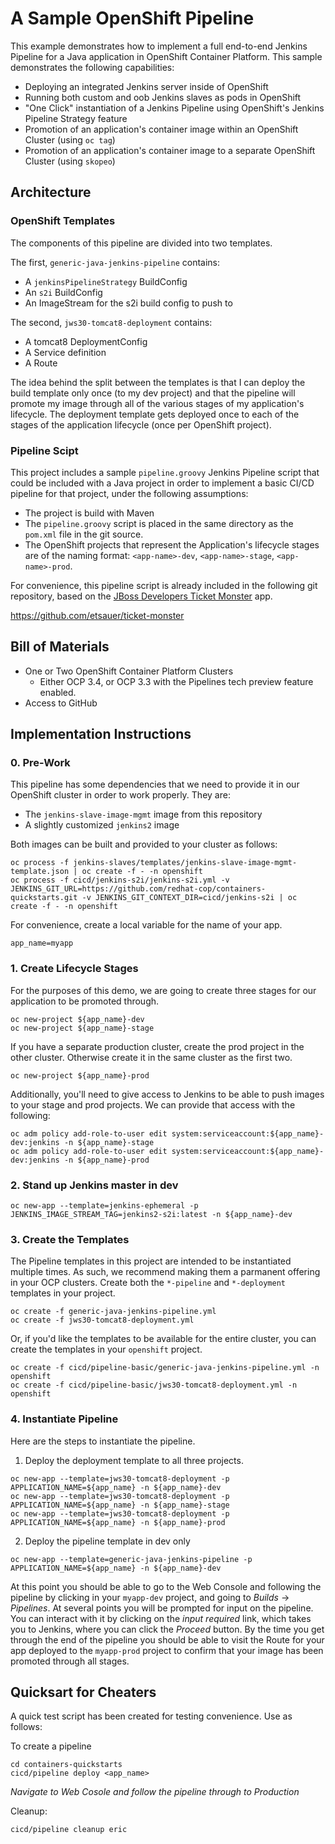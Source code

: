 # A Sample OpenShift Pipeline

This example demonstrates how to implement a full end-to-end Jenkins Pipeline for a Java application in OpenShift Container Platform. This sample demonstrates the following capabilities:

* Deploying an integrated Jenkins server inside of OpenShift
* Running both custom and oob Jenkins slaves as pods in OpenShift
* "One Click" instantiation of a Jenkins Pipeline using OpenShift's Jenkins Pipeline Strategy feature
* Promotion of an application's container image within an OpenShift Cluster (using `oc tag`)
* Promotion of an application's container image to a separate OpenShift Cluster (using `skopeo`)

## Architecture

### OpenShift Templates

The components of this pipeline are divided into two templates.

The first, `generic-java-jenkins-pipeline` contains:

* A `jenkinsPipelineStrategy` BuildConfig
* An `s2i` BuildConfig
* An ImageStream for the s2i build config to push to

The second, `jws30-tomcat8-deployment` contains:

* A tomcat8 DeploymentConfig
* A Service definition
* A Route

The idea behind the split between the templates is that I can deploy the build template only once (to my dev project) and that the pipeline will promote my image through all of the various stages of my application's lifecycle. The deployment template gets deployed once to each of the stages of the application lifecycle (once per OpenShift project).

### Pipeline Scipt

This project includes a sample `pipeline.groovy` Jenkins Pipeline script that could be included with a Java project in order to implement a basic CI/CD pipeline for that project, under the following assumptions:

* The project is build with Maven
* The `pipeline.groovy` script is placed in the same directory as the `pom.xml` file in the git source.
* The OpenShift projects that represent the Application's lifecycle stages are of the naming format: `<app-name>-dev`, `<app-name>-stage`, `<app-name>-prod`.

For convenience, this pipeline script is already included in the following git repository, based on the [JBoss Developers Ticket Monster](https://github.com/jboss-developer/ticket-monster) app.

https://github.com/etsauer/ticket-monster

## Bill of Materials

* One or Two OpenShift Container Platform Clusters
  * Either OCP 3.4, or OCP 3.3 with the Pipelines tech preview feature enabled.
* Access to GitHub

## Implementation Instructions

### 0. Pre-Work

This pipeline has some dependencies that we need to provide it in our OpenShift cluster in order to work properly. They are:

* The `jenkins-slave-image-mgmt` image from this repository
* A slightly customized `jenkins2` image

Both images can be built and provided to your cluster as follows:

```
oc process -f jenkins-slaves/templates/jenkins-slave-image-mgmt-template.json | oc create -f - -n openshift
oc process -f cicd/jenkins-s2i/jenkins-s2i.yml -v JENKINS_GIT_URL=https://github.com/redhat-cop/containers-quickstarts.git -v JENKINS_GIT_CONTEXT_DIR=cicd/jenkins-s2i | oc create -f - -n openshift
```

For convenience, create a local variable for the name of your app.

```
app_name=myapp
```

### 1. Create Lifecycle Stages

For the purposes of this demo, we are going to create three stages for our application to be promoted through.

```
oc new-project ${app_name}-dev
oc new-project ${app_name}-stage
```

If you have a separate production cluster, create the prod project in the other cluster. Otherwise create it in the same cluster as the first two.

```
oc new-project ${app_name}-prod
```

Additionally, you'll need to give access to Jenkins to be able to push images to your stage and prod projects. We can provide that access with the following:

```
oc adm policy add-role-to-user edit system:serviceaccount:${app_name}-dev:jenkins -n ${app_name}-stage
oc adm policy add-role-to-user edit system:serviceaccount:${app_name}-dev:jenkins -n ${app_name}-prod
```

### 2. Stand up Jenkins master in dev

```
oc new-app --template=jenkins-ephemeral -p JENKINS_IMAGE_STREAM_TAG=jenkins2-s2i:latest -n ${app_name}-dev
```

### 3. Create the Templates

The Pipeline templates in this project are intended to be instantiated multiple times. As such, we recommend making them a parmanent offering in your OCP clusters. Create both the `*-pipeline` and `*-deployment` templates in your project.

```
oc create -f generic-java-jenkins-pipeline.yml
oc create -f jws30-tomcat8-deployment.yml
```

Or, if you'd like the templates to be available for the entire cluster, you can create the templates in your `openshift` project.

```
oc create -f cicd/pipeline-basic/generic-java-jenkins-pipeline.yml -n openshift
oc create -f cicd/pipeline-basic/jws30-tomcat8-deployment.yml -n openshift
```
### 4. Instantiate Pipeline

Here are the steps to instantiate the pipeline.

1. Deploy the deployment template to all three projects.
```
oc new-app --template=jws30-tomcat8-deployment -p APPLICATION_NAME=${app_name} -n ${app_name}-dev
oc new-app --template=jws30-tomcat8-deployment -p APPLICATION_NAME=${app_name} -n ${app_name}-stage
oc new-app --template=jws30-tomcat8-deployment -p APPLICATION_NAME=${app_name} -n ${app_name}-prod
```
2. Deploy the pipeline template in dev only
```
oc new-app --template=generic-java-jenkins-pipeline -p APPLICATION_NAME=${app_name} -n ${app_name}-dev
```

At this point you should be able to go to the Web Console and following the pipeline by clicking in your `myapp-dev` project, and going to *Builds* -> *Pipelines*. At several points you will be prompted for input on the pipeline. You can interact with it by clicking on the _input required_ link, which takes you to Jenkins, where you can click the *Proceed* button. By the time you get through the end of the pipeline you should be able to visit the Route for your app deployed to the `myapp-prod` project to confirm that your image has been promoted through all stages.

## Quicksart for Cheaters

A quick test script has been created for testing convenience. Use as follows:

To create a pipeline
```
cd containers-quickstarts
cicd/pipeline deploy <app_name>
```
_Navigate to Web Cosole and follow the pipeline through to Production_

Cleanup:
```
cicd/pipeline cleanup eric
```
